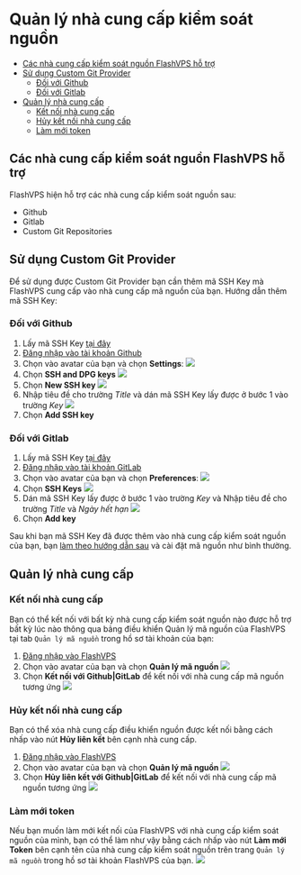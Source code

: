 # Quản lý nhà cung cấp kiểm soát nguồn

<!-- TOC -->

- [Các nhà cung cấp kiểm soát nguồn FlashVPS hỗ trợ](#các-nhà-cung-cấp-mã-nguồn-flashvps-hỗ-trợ)
- [Sử dụng Custom Git Provider](#sử-dụng-custom-git-provider)
  - [Đối với Github](#đối-với-github)
  - [Đối với Gitlab](#đối-với-gitlab)
- [Quản lý nhà cung cấp](#quản-lý-nhà-cung-cấp)
  - [Kết nối nhà cung cấp](#kết-nối-nhà-cung-cấp)
  - [Hủy kết nối nhà cung cấp](#hủy-kết-nối-nhà-cung-cấp)
  - [Làm mới token](#làm-mới-token)

<!-- /TOC -->

<a id="markdown-các-nhà-cung-cấp-mã-nguồn-flashvps-hỗ-trợ" name="các-nhà-cung-cấp-mã-nguồn-flashvps-hỗ-trợ"></a>

## Các nhà cung cấp kiểm soát nguồn FlashVPS hỗ trợ
FlashVPS hiện hỗ trợ các nhà cung cấp kiểm soát nguồn sau:
- Github
- Gitlab
- Custom Git Repositories

<a id="markdown-sử-dụng-custom-git-provider" name="sử-dụng-custom-git-provider"></a>

## Sử dụng Custom Git Provider
Để sử dụng được Custom Git Provider bạn cần thêm mã SSH Key mà FlashVPS cung cấp vào nhà cung cấp mã nguồn của bạn. Hướng dẫn thêm mã SSH Key:

<a id="markdown-đối-với-github" name="đối-với-github"></a>

### Đối với Github
1. Lấy mã SSH Key [tại đây](/docs/vi/1.0/the-basics#git-repository)
2. [Đăng nhập vào tài khoản Github](https://github.com/login)
3. Chọn vào avatar của bạn và chọn **Settings**:
![](/vendor/docs/images/github-ssh-01.png)
4. Chọn **SSH and DPG keys**
![](/vendor/docs/images/github-ssh-02.png)
5. Chọn **New SSH key**
![](/vendor/docs/images/github-ssh-03.png)
6. Nhập tiêu đề cho trường *Title* và dán mã SSH Key lấy được ở bước 1 vào trường *Key*
![](/vendor/docs/images/github-ssh-04.png)
7. Chọn **Add SSH key**

<a id="markdown-đối-với-gitlab" name="đối-với-gitlab"></a>

### Đối với Gitlab
1. Lấy mã SSH Key [tại đây](/docs/vi/1.0/the-basics#git-repository)
2. [Đăng nhập vào tài khoản GitLab](https://gitlab.com/users/sign_in)
3. Chọn vào avatar của bạn và chọn **Preferences**:
![](/vendor/docs/images/gitlab-ssh-01.png)
4. Chọn **SSH Keys**
![](/vendor/docs/images/gitlab-ssh-02.png)
5. Dán mã SSH Key lấy được ở bước 1 vào trường *Key* và Nhập tiêu đề cho trường *Title* và *Ngày hết hạn*
![](/vendor/docs/images/gitlab-ssh-03.png)
6. Chọn **Add key**

Sau khi bạn mã SSH Key đã được thêm vào nhà cung cấp kiểm soát nguồn của bạn, bạn [làm theo hướng dẫn sau](/docs/vi/1.0/the-basics#git-repository) và cài đặt mã nguồn như bình thường.

<a id="markdown-quản-lý-nhà-cung-cấp" name="quản-lý-nhà-cung-cấp"></a>

## Quản lý nhà cung cấp

<a id="markdown-kết-nối-nhà-cung-cấp" name="kết-nối-nhà-cung-cấp"></a>

### Kết nối nhà cung cấp
Bạn có thể kết nối với bất kỳ nhà cung cấp kiểm soát nguồn nào được hỗ trợ bất kỳ lúc nào thông qua bảng điều khiển Quản lý mã nguồn của FlashVPS tại tab `Quản lý mã nguồn` trong hồ sơ tài khoản của bạn:
1. [Đăng nhập vào FlashVPS](https://flashvps.dev/login)
2. Chọn vào avatar của bạn và chọn **Quản lý mã nguồn**
![](/vendor/docs/images/flashvps-user-source-control-01.png)
3. Chọn **Kết nối với Github|GitLab** để kết nối với nhà cung cấp mã nguồn tương ứng
![](/vendor/docs/images/flashvps-user-source-control-02.png)

<a id="markdown-hủy-kết-nối-nhà-cung-cấp" name="hủy-kết-nối-nhà-cung-cấp"></a>

### Hủy kết nối nhà cung cấp
Bạn có thể xóa nhà cung cấp điều khiển nguồn được kết nối bằng cách nhấp vào nút **Hủy liên kết** bên cạnh nhà cung cấp.
1. [Đăng nhập vào FlashVPS](https://flashvps.dev/login)
2. Chọn vào avatar của bạn và chọn **Quản lý mã nguồn**
![](/vendor/docs/images/flashvps-user-source-control-01.png)
3. Chọn **Hủy liên kết với Github|GitLab** để kết nối với nhà cung cấp mã nguồn tương ứng
![](/vendor/docs/images/flashvps-user-source-control-03-disconnect.png)

<a id="markdown-làm-mới-token" name="làm-mới-token"></a>

### Làm mới token
Nếu bạn muốn làm mới kết nối của FlashVPS với nhà cung cấp kiểm soát nguồn của mình, bạn có thể làm như vậy bằng cách nhấp vào nút **Làm mới Token** bên cạnh tên của nhà cung cấp kiểm soát nguồn trên trang `Quản lý mã nguồn` trong hồ sơ tài khoản FlashVPS của bạn.
![](/vendor/docs/images/flashvps-user-source-control-03-disconnect.png)
